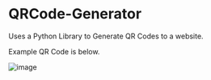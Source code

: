 # QRCode-Generator
Uses a Python Library to Generate QR Codes to a website.


Example QR Code is below.

![image](https://user-images.githubusercontent.com/65930700/115126303-ac9e5a80-9f93-11eb-9d50-34b83903abc5.png)
